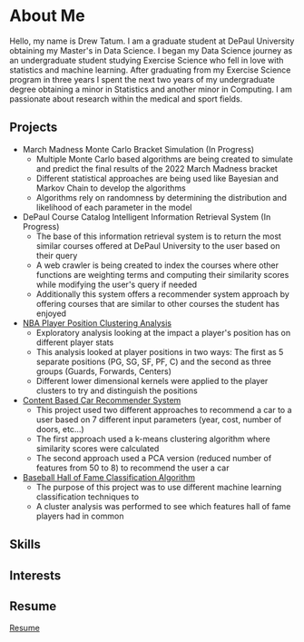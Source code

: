 # About Me

Hello, my name is Drew Tatum. I am a graduate student at DePaul University obtaining 
my Master's in Data Science. I began my Data Science journey as an undergraduate student
studying Exercise Science who fell in love with statistics and machine learning. After 
graduating from my Exercise Science program in three years I spent the next two years 
of my undergraduate degree obtaining a minor in Statistics and another minor in 
Computing. I am passionate about research within the medical and sport fields. 

## Projects
<ul>
<li>March Madness Monte Carlo Bracket Simulation (In Progress)
<ul>
<li>Multiple Monte Carlo based algorithms are being created to simulate and predict the final results of the 2022 March Madness bracket </li>
<li>Different statistical approaches are being used like Bayesian and Markov Chain to develop the algorithms</li>
<li>Algorithms rely on randomness by determining the distribution and likelihood of each parameter in the model</li>
</ul>
</li>
<li>DePaul Course Catalog Intelligent Information Retrieval System (In Progress)
<ul>
<li>The base of this information retrieval system is to return the most similar courses offered at DePaul University to the user based on their query</li>
<li>A web crawler is being created to index the courses where other functions are weighting terms and computing their similarity scores while modifying the user's query if needed</li>
<li>Additionally this system offers a recommender system approach by offering courses that are similar to other courses the student has enjoyed</li>
</ul>
</li>
<li><a href="needtoupdate">NBA Player Position Clustering Analysis</a>
<ul>
<li>Exploratory analysis looking at the impact a player's position has on different player stats</li>
<li>This analysis looked at player positions in two ways: The first as 5 separate positions (PG, SG, SF, PF, C) and the second as three groups (Guards, Forwards, Centers)</li>
<li>Different lower dimensional kernels were applied to the player clusters to try and distinguish the positions</li>
</ul>
</li>
<li><a href="NEEDLINK">Content Based Car Recommender System</a>
<ul>
<li>This project used two different approaches to recommend a car to a user based on 7 different input parameters (year, cost, number of doors, etc...)</li>
<li>The first approach used a k-means clustering algorithm where similarity scores were calculated</li>
<li>The second approach used a PCA version (reduced number of features from 50 to 8) to recommend the user a car</li>
</ul>
</li>
<li><a href="nothingyet">Baseball Hall of Fame Classification Algorithm</a>
<ul>
<li>The purpose of this project was to use different machine learning classification techniques  to</li>
<li>A cluster analysis was performed to see which features hall of fame players had in common</li>
</ul>
</li>
</ul> 

## Skills

## Interests

## Resume 
<a href="NOTHINGYET">Resume</a>
